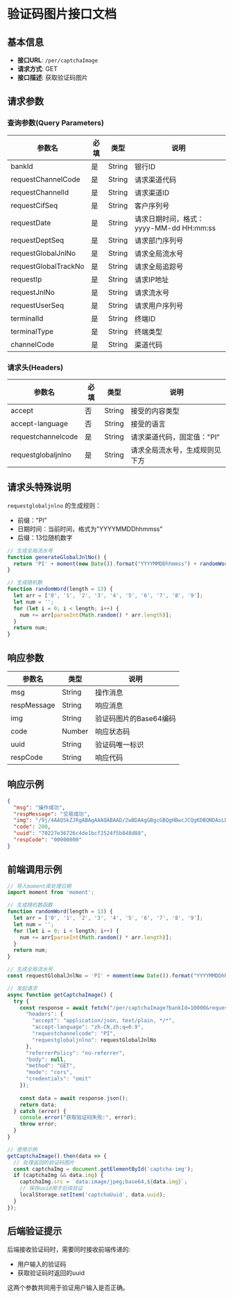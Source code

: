 # 验证码图片接口文档

## 基本信息

- **接口URL**: `/per/captchaImage`
- **请求方式**: GET
- **接口描述**: 获取验证码图片

## 请求参数

### 查询参数(Query Parameters)

| 参数名 | 必填 | 类型 | 说明 |
|-------|-----|------|------|
| bankId | 是 | String | 银行ID |
| requestChannelCode | 是 | String | 请求渠道代码 |
| requestChannelId | 是 | String | 请求渠道ID |
| requestCifSeq | 是 | String | 客户序列号 |
| requestDate | 是 | String | 请求日期时间，格式：yyyy-MM-dd HH:mm:ss |
| requestDeptSeq | 是 | String | 请求部门序列号 |
| requestGlobalJnlNo | 是 | String | 请求全局流水号 |
| requestGlobalTrackNo | 是 | String | 请求全局追踪号 |
| requestIp | 是 | String | 请求IP地址 |
| requestJnlNo | 是 | String | 请求流水号 |
| requestUserSeq | 是 | String | 请求用户序列号 |
| terminalId | 是 | String | 终端ID |
| terminalType | 是 | String | 终端类型 |
| channelCode | 是 | String | 渠道代码 |

### 请求头(Headers)

| 参数名 | 必填 | 类型 | 说明 |
|-------|-----|------|------|
| accept | 否 | String | 接受的内容类型 |
| accept-language | 否 | String | 接受的语言 |
| requestchannelcode | 是 | String | 请求渠道代码，固定值："PI" |
| requestglobaljnlno | 是 | String | 请求全局流水号，生成规则见下方 |

## 请求头特殊说明

`requestglobaljnlno` 的生成规则：
- 前缀："PI"
- 日期时间：当前时间，格式为"YYYYMMDDhhmmss"
- 后缀：13位随机数字

```javascript
// 生成全局流水号
function generateGlobalJnlNo() {
  return 'PI' + moment(new Date()).format("YYYYMMDDhhmmss") + randomWord();
}

// 生成随机数
function randomWord(length = 13) {
  let arr = ['0', '1', '2', '3', '4', '5', '6', '7', '8', '9'];
  let num = '';
  for (let i = 0; i < length; i++) {
    num += arr[parseInt(Math.random() * arr.length)];
  }
  return num;
}
```

## 响应参数

| 参数名 | 类型 | 说明 |
|-------|------|------|
| msg | String | 操作消息 |
| respMessage | String | 响应消息 |
| img | String | 验证码图片的Base64编码 |
| code | Number | 响应状态码 |
| uuid | String | 验证码唯一标识 |
| respCode | String | 响应代码 |

## 响应示例

```json
{
  "msg": "操作成功",
  "respMessage": "交易成功",
  "img": "/9j/4AAQSkZJRgABAgAAAQABAAD/2wBDAAgGBgcGBQgHBwcJCQgKDBQNDAsLDBkSEw8UHRofHh0aHBwgJC4nICIsIxwcKDcpLDAxNDQ0Hyc5PTgyPC4zNDL/...",
  "code": 200,
  "uuid": "70227e36726c4de1bcf2524f5b848d88",
  "respCode": "00000000"
}
```

## 前端调用示例

```javascript
// 导入moment库处理日期
import moment from 'moment';

// 生成随机数函数
function randomWord(length = 13) {
  let arr = ['0', '1', '2', '3', '4', '5', '6', '7', '8', '9'];
  let num = '';
  for (let i = 0; i < length; i++) {
    num += arr[parseInt(Math.random() * arr.length)];
  }
  return num;
}

// 生成全局流水号
const requestGlobalJnlNo = 'PI' + moment(new Date()).format("YYYYMMDDhhmmss") + randomWord();

// 发起请求
async function getCaptchaImage() {
  try {
    const response = await fetch("/per/captchaImage?bankId=10000&requestChannelCode=PI&requestChannelId=PI&requestCifSeq=800000003&requestDate=2020-02-13+12:00:00&requestDeptSeq=10000&requestGlobalJnlNo=123123123123123&requestGlobalTrackNo=track123123&requestIp=192.168.1.100&requestJnlNo=123123123123123&requestUserSeq=80000000301&terminalId=DJDJDJDJ&terminalType=ANDROID&channelCode=PI", {
      "headers": {
        "accept": "application/json, text/plain, */*",
        "accept-language": "zh-CN,zh;q=0.9",
        "requestchannelcode": "PI",
        "requestglobaljnlno": requestGlobalJnlNo
      },
      "referrerPolicy": "no-referrer",
      "body": null,
      "method": "GET",
      "mode": "cors",
      "credentials": "omit"
    });
    
    const data = await response.json();
    return data;
  } catch (error) {
    console.error("获取验证码失败:", error);
    throw error;
  }
}

// 使用示例
getCaptchaImage().then(data => {
  // 处理返回的验证码图片
  const captchaImg = document.getElementById('captcha-img');
  if (captchaImg && data.img) {
    captchaImg.src = `data:image/jpeg;base64,${data.img}`;
    // 保存uuid用于后续验证
    localStorage.setItem('captchaUuid', data.uuid);
  }
});
```

## 后端验证提示

后端接收验证码时，需要同时接收前端传递的:
- 用户输入的验证码
- 获取验证码时返回的uuid

这两个参数共同用于验证用户输入是否正确。